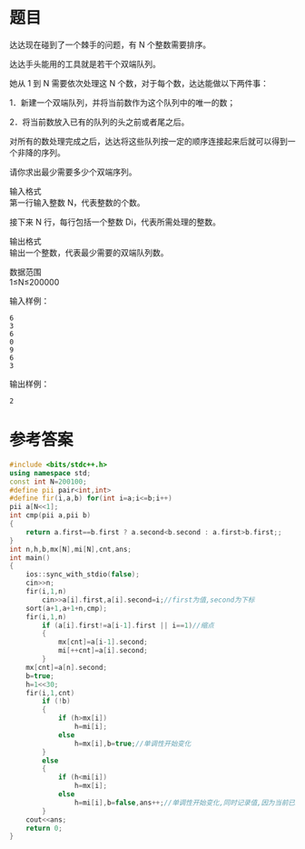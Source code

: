 # 题目
达达现在碰到了一个棘手的问题，有 N 个整数需要排序。

达达手头能用的工具就是若干个双端队列。

她从 1 到 N 需要依次处理这 N 个数，对于每个数，达达能做以下两件事：

1．新建一个双端队列，并将当前数作为这个队列中的唯一的数；

2．将当前数放入已有的队列的头之前或者尾之后。

对所有的数处理完成之后，达达将这些队列按一定的顺序连接起来后就可以得到一个非降的序列。

请你求出最少需要多少个双端序列。

输入格式<br>
第一行输入整数 N，代表整数的个数。

接下来 N 行，每行包括一个整数 Di，代表所需处理的整数。

输出格式<br>
输出一个整数，代表最少需要的双端队列数。

数据范围<br>
1≤N≤200000

输入样例：
```
6
3
6
0
9
6
3
```
输出样例：
```
2
```
# 参考答案
```c++
#include <bits/stdc++.h>
using namespace std;
const int N=200100;
#define pii pair<int,int>
#define fir(i,a,b) for(int i=a;i<=b;i++)
pii a[N<<1];
int cmp(pii a,pii b)
{
    return a.first==b.first ? a.second<b.second : a.first>b.first;;
}
int n,h,b,mx[N],mi[N],cnt,ans;
int main()
{
    ios::sync_with_stdio(false);
    cin>>n;
    fir(i,1,n)
        cin>>a[i].first,a[i].second=i;//first为值,second为下标
    sort(a+1,a+1+n,cmp);
    fir(i,1,n)
        if (a[i].first!=a[i-1].first || i==1)//缩点
        {
            mx[cnt]=a[i-1].second;
            mi[++cnt]=a[i].second;
        }
    mx[cnt]=a[n].second;
    b=true;
    h=1<<30;
    fir(i,1,cnt)
        if (!b)
        {
            if (h>mx[i])
                h=mi[i];
            else
                h=mx[i],b=true;//单调性开始变化
        }
        else
        {
            if (h<mi[i])
                h=mx[i];
            else
                h=mi[i],b=false,ans++;//单调性开始变化,同时记录值,因为当前已经抵达单谷.
        }
    cout<<ans;
    return 0;
}
